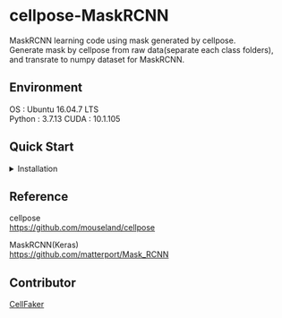 # cellpose-MaskRCNN
MaskRCNN learning code using mask generated by cellpose.  
Generate mask by cellpose from raw data(separate each class folders),  
and transrate to numpy dataset for MaskRCNN.   

## Environment
OS : Ubuntu 16.04.7 LTS  
Python : 3.7.13
CUDA : 10.1.105

## Quick Start
<details><summary>Installation</summary>
  
```
  git clone https://github.com/CellFaker/cellpose-MaskRCNN/
  cd cellpose-MaskRCNN
  pip install -r requirments.txt 
```
  
  
</details>

## Reference
cellpose  
https://github.com/mouseland/cellpose

MaskRCNN(Keras)  
https://github.com/matterport/Mask_RCNN

## Contributor
[CellFaker](https://github.com/CellFaker)
